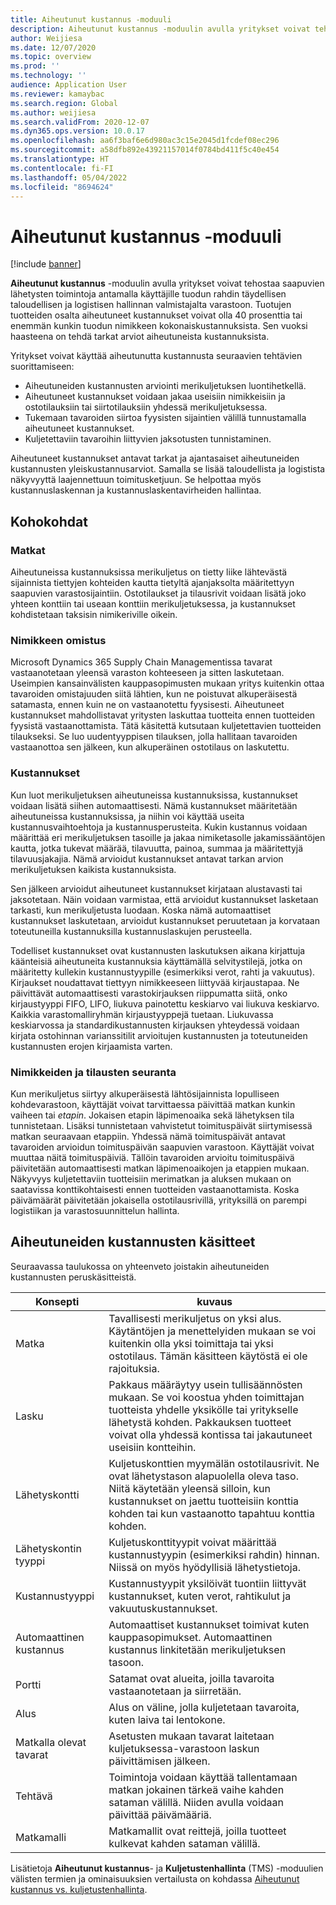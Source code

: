 ```yaml
---
title: Aiheutunut kustannus -moduuli
description: Aiheutunut kustannus -moduulin avulla yritykset voivat tehostaa saapuvien lähetysten toimintoja antamalla käyttäjille tuodun rahdin täydellisen taloudellisen ja logistisen hallinnan valmistajalta varastoon.
author: Weijiesa
ms.date: 12/07/2020
ms.topic: overview
ms.prod: ''
ms.technology: ''
audience: Application User
ms.reviewer: kamaybac
ms.search.region: Global
ms.author: weijiesa
ms.search.validFrom: 2020-12-07
ms.dyn365.ops.version: 10.0.17
ms.openlocfilehash: aa6f3baf6e6d980ac3c15e2045d1fcdef08ec296
ms.sourcegitcommit: a58dfb892e43921157014f0784bd411f5c40e454
ms.translationtype: HT
ms.contentlocale: fi-FI
ms.lasthandoff: 05/04/2022
ms.locfileid: "8694624"
---
```

# <a name="landed-cost-module"></a>Aiheutunut kustannus -moduuli

[!include [banner](../../includes/banner.md)]

**Aiheutunut kustannus** -moduulin avulla yritykset voivat tehostaa saapuvien lähetysten toimintoja antamalla käyttäjille tuodun rahdin täydellisen taloudellisen ja logistisen hallinnan valmistajalta varastoon. Tuotujen tuotteiden osalta aiheutuneet kustannukset voivat olla 40 prosenttia tai enemmän kunkin tuodun nimikkeen kokonaiskustannuksista. Sen vuoksi haasteena on tehdä tarkat arviot aiheutuneista kustannuksista.

Yritykset voivat käyttää aiheutunutta kustannusta seuraavien tehtävien suorittamiseen:

- Aiheutuneiden kustannusten arviointi merikuljetuksen luontihetkellä.
- Aiheutuneet kustannukset voidaan jakaa useisiin nimikkeisiin ja ostotilauksiin tai siirtotilauksiin yhdessä merikuljetuksessa.
- Tukemaan tavaroiden siirtoa fyysisten sijaintien välillä tunnustamalla aiheutuneet kustannukset.
- Kuljetettaviin tavaroihin liittyvien jaksotusten tunnistaminen.

Aiheutuneet kustannukset antavat tarkat ja ajantasaiset aiheutuneiden kustannusten yleiskustannusarviot. Samalla se lisää taloudellista ja logistista näkyvyyttä laajennettuun toimitusketjuun. Se helpottaa myös kustannuslaskennan ja kustannuslaskentavirheiden hallintaa.

## <a name="highlights"></a>Kohokohdat

### <a name="voyages"></a>Matkat

Aiheutuneissa kustannuksissa merikuljetus on tietty liike lähtevästä sijainnista tiettyjen kohteiden kautta tietyltä ajanjaksolta määritettyyn saapuvien varastosijaintiin. Ostotilaukset ja tilausrivit voidaan lisätä joko yhteen konttiin tai useaan konttiin merikuljetuksessa, ja kustannukset kohdistetaan taksisin nimikeriville oikein. 

### <a name="item-ownership"></a>Nimikkeen omistus

Microsoft Dynamics 365 Supply Chain Managementissa tavarat vastaanotetaan yleensä varaston kohteeseen ja sitten laskutetaan. Useimpien kansainvälisten kauppasopimusten mukaan yritys kuitenkin ottaa tavaroiden omistajuuden siitä lähtien, kun ne poistuvat alkuperäisestä satamasta, ennen kuin ne on vastaanotettu fyysisesti. Aiheutuneet kustannukset mahdollistavat yritysten laskuttaa tuotteita ennen tuotteiden fyysistä vastaanottamista. Tätä käsitettä kutsutaan kuljetettavien tuotteiden tilaukseksi. Se luo uudentyyppisen tilauksen, jolla hallitaan tavaroiden vastaanottoa sen jälkeen, kun alkuperäinen ostotilaus on laskutettu.

### <a name="costs"></a>Kustannukset

Kun luot merikuljetuksen aiheutuneissa kustannuksissa, kustannukset voidaan lisätä siihen automaattisesti. Nämä kustannukset määritetään aiheutuneissa kustannuksissa, ja niihin voi käyttää useita kustannusvaihtoehtoja ja kustannusperusteita. Kukin kustannus voidaan määrittää eri merikuljetuksen tasoille ja jakaa nimiketasolle jakamissääntöjen kautta, jotka tukevat määrää, tilavuutta, painoa, summaa ja määritettyjä tilavuusjakajia. Nämä arvioidut kustannukset antavat tarkan arvion merikuljetuksen kaikista kustannuksista.

Sen jälkeen arvioidut aiheutuneet kustannukset kirjataan alustavasti tai jaksotetaan. Näin voidaan varmistaa, että arvioidut kustannukset lasketaan tarkasti, kun merikuljetusta luodaan. Koska nämä automaattiset kustannukset laskutetaan, arvioidut kustannukset peruutetaan ja korvataan toteutuneilla kustannuksilla kustannuslaskujen perusteella.

Todelliset kustannukset ovat kustannusten laskutuksen aikana kirjattuja käänteisiä aiheutuneita kustannuksia käyttämällä selvitystilejä, jotka on määritetty kullekin kustannustyypille (esimerkiksi verot, rahti ja vakuutus). Kirjaukset noudattavat tiettyyn nimikkeeseen liittyvää kirjaustapaa. Ne päivittävät automaattisesti varastokirjauksen riippumatta siitä, onko kirjaustyyppi FIFO, LIFO, liukuva painotettu keskiarvo vai liukuva keskiarvo. Kaikkia varastomalliryhmän kirjaustyyppejä tuetaan. Liukuvassa keskiarvossa ja standardikustannusten kirjauksen yhteydessä voidaan kirjata ostohinnan varianssitilit arvioitujen kustannusten ja toteutuneiden kustannusten erojen kirjaamista varten.

### <a name="item-and-order-tracking"></a>Nimikkeiden ja tilausten seuranta

Kun merikuljetus siirtyy alkuperäisestä lähtösijainnista lopulliseen kohdevarastoon, käyttäjät voivat tarvittaessa päivittää matkan kunkin vaiheen tai *etapin*. Jokaisen etapin läpimenoaika sekä lähetyksen tila tunnistetaan. Lisäksi tunnistetaan vahvistetut toimituspäivät siirtymisessä matkan seuraavaan etappiin. Yhdessä nämä toimituspäivät antavat tavaroiden arvioidun toimituspäivän saapuvien varastoon. Käyttäjät voivat muuttaa näitä toimituspäiviä. Tällöin tavaroiden arvioitu toimituspäivä päivitetään automaattisesti matkan läpimenoaikojen ja etappien mukaan. Näkyvyys kuljetettaviin tuotteisiin merimatkan ja aluksen mukaan on saatavissa konttikohtaisesti ennen tuotteiden vastaanottamista. Koska päivämäärät päivitetään jokaisella ostotilausrivillä, yrityksillä on parempi logistiikan ja varastosuunnittelun hallinta.

## <a name="landed-cost-concepts"></a>Aiheutuneiden kustannusten käsitteet

Seuraavassa taulukossa on yhteenveto joistakin aiheutuneiden kustannusten peruskäsitteistä.

| Konsepti | kuvaus |
|---|---|
| Matka | Tavallisesti merikuljetus on yksi alus. Käytäntöjen ja menettelyiden mukaan se voi kuitenkin olla yksi toimittaja tai yksi ostotilaus. Tämän käsitteen käytöstä ei ole rajoituksia. |
| Lasku | Pakkaus määräytyy usein tullisäännösten mukaan. Se voi koostua yhden toimittajan tuotteista yhdelle yksikölle tai yritykselle lähetystä kohden. Pakkauksen tuotteet voivat olla yhdessä kontissa tai jakautuneet useisiin kontteihin. |
| Lähetyskontti | Kuljetuskonttien myymälän ostotilausrivit. Ne ovat lähetystason alapuolella oleva taso. Niitä käytetään yleensä silloin, kun kustannukset on jaettu tuotteisiin konttia kohden tai kun vastaanotto tapahtuu konttia kohden. |
| Lähetyskontin tyyppi | Kuljetuskonttityypit voivat määrittää kustannustyypin (esimerkiksi rahdin) hinnan. Niissä on myös hyödyllisiä lähetystietoja. |
| Kustannustyyppi | Kustannustyypit yksilöivät tuontiin liittyvät kustannukset, kuten verot, rahtikulut ja vakuutuskustannukset. |
| Automaattinen kustannus | Automaattiset kustannukset toimivat kuten kauppasopimukset. Automaattinen kustannus linkitetään merikuljetuksen tasoon. |
| Portti | Satamat ovat alueita, joilla tavaroita vastaanotetaan ja siirretään. |
| Alus | Alus on väline, jolla kuljetetaan tavaroita, kuten laiva tai lentokone. |
| Matkalla olevat tavarat | Asetusten mukaan tavarat laitetaan kuljetuksessa-varastoon laskun päivittämisen jälkeen. |
| Tehtävä | Toimintoja voidaan käyttää tallentamaan matkan jokainen tärkeä vaihe kahden sataman välillä. Niiden avulla voidaan päivittää päivämääriä. |
| Matkamalli | Matkamallit ovat reittejä, joilla tuotteet kulkevat kahden sataman välillä. |

Lisätietoja **Aiheutunut kustannus**- ja **Kuljetustenhallinta** (TMS) -moduulien välisten termien ja ominaisuuksien vertailusta on kohdassa [Aiheutunut kustannus vs. kuljetustenhallinta](landed-cost-vs-tms.md).

